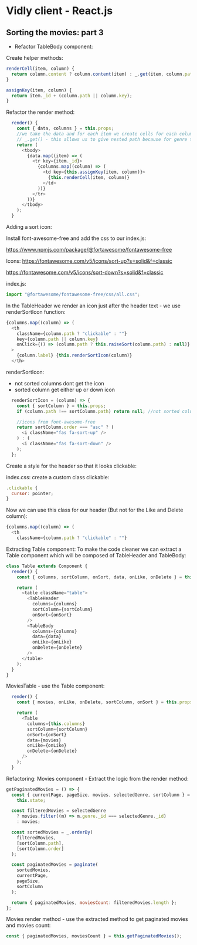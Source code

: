 # Vidly client - React.js

## Sorting the movies: part 3

- Refactor TableBody component:

Create helper methods:
```javascript
renderCell(item, column) {
  return column.content ? column.content(item) : _.get(item, column.path);
}

assignKey(item, column) {
  return item._id + (column.path || column.key);
}
```
Refactor the render method:
```javascript
  render() {
    const { data, columns } = this.props;
    //we take the data and for each item we create cells for each column.
    // _.get() - this allows us to give nested path because for genre the path is genre.name
    return (
      <tbody>
        {data.map((item) => (
          <tr key={item._id}>
            {columns.map((column) => (
              <td key={this.assignKey(item, column)}>
                {this.renderCell(item, column)}
              </td>
            ))}
          </tr>
        ))}
      </tbody>
    );
  }
```

Adding a sort icon:

Install font-awesome-free and add the css to our index.js:

https://www.npmjs.com/package/@fortawesome/fontawesome-free

Icons:
https://fontawesome.com/v5/icons/sort-up?s=solid&f=classic

https://fontawesome.com/v5/icons/sort-down?s=solid&f=classic

index.js:
```javascript
import "@fortawesome/fontawesome-free/css/all.css";
```

In the TableHeader we render an icon just after the header text - we use renderSortIcon function:
```javascript
{columns.map((column) => (
  <th
    className={column.path ? "clickable" : ""}
    key={column.path || column.key}
    onClick={() => (column.path ? this.raiseSort(column.path) : null)}
  >
    {column.label} {this.renderSortIcon(column)}
  </th>
```

renderSortIcon: 
  - not sorted columns dont get the icon
  - sorted column get either up or down icon

```javascript
  renderSortIcon = (column) => {
    const { sortColumn } = this.props;
    if (column.path !== sortColumn.path) return null; //not sorted column

    //icons from font-awesome-free
    return sortColumn.order === "asc" ? (
      <i className="fas fa-sort-up" />
    ) : (
      <i className="fas fa-sort-down" />
    );
  };
```

Create a style for the header so that it looks clickable:

index.css: create a custom class clickable:
```javascript
.clickable {
  cursor: pointer;
}
```

Now we can use this class for our header (But not for the Like and Delete column):
```javascript
{columns.map((column) => (
  <th
    className={column.path ? "clickable" : ""}
```

Extracting Table component: To make the code cleaner we can extract a Table component which will be composed of TableHeader and TableBody:

```javascript
class Table extends Component {
  render() {
    const { columns, sortColumn, onSort, data, onLike, onDelete } = this.props;

    return (
      <table className="table">
        <TableHeader
          columns={columns}
          sortColumn={sortColumn}
          onSort={onSort}
        />
        <TableBody
          columns={columns}
          data={data}
          onLike={onLike}
          onDelete={onDelete}
        />
      </table>
    );
  }
}
```

MoviesTable - use the Table component:
```javascript
  render() {
    const { movies, onLike, onDelete, sortColumn, onSort } = this.props;

    return (
      <Table
        columns={this.columns}
        sortColumn={sortColumn}
        onSort={onSort}
        data={movies}
        onLike={onLike}
        onDelete={onDelete}
      />
    );
  }
```

Refactoring: Movies component - Extract the logic from the render method:

```javascript
getPaginatedMovies = () => {
  const { currentPage, pageSize, movies, selectedGenre, sortColumn } =
    this.state;

  const filteredMovies = selectedGenre
    ? movies.filter((m) => m.genre._id === selectedGenre._id)
    : movies;

  const sortedMovies = _.orderBy(
    filteredMovies,
    [sortColumn.path],
    [sortColumn.order]
  );

  const paginatedMovies = paginate(
    sortedMovies,
    currentPage,
    pageSize,
    sortColumn
  );

  return { paginatedMovies, moviesCount: filteredMovies.length };
};
```

Movies render method - use the extracted method to get paginated movies and movies count:

```javascript
const { paginatedMovies, moviesCount } = this.getPaginatedMovies();
```